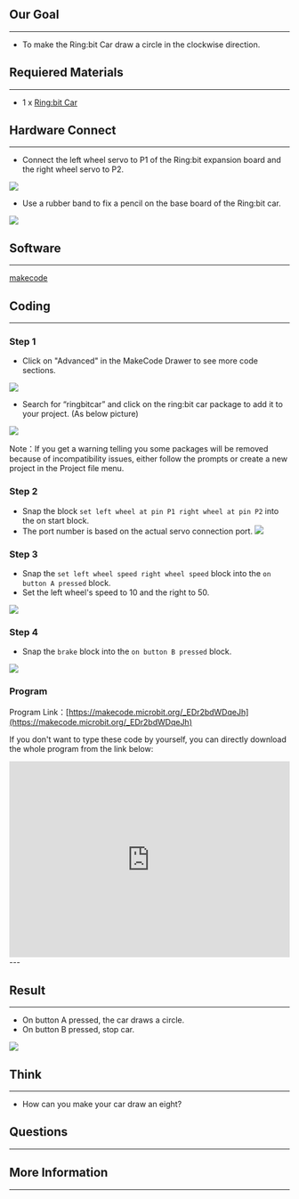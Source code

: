 ## Our Goal
---
- To make the Ring:bit Car draw a circle in the clockwise direction.

## Requiered Materials
---
- 1 x [Ring:bit Car](https://www.elecfreaks.com/estore)

## Hardware Connect
---
- Connect the left wheel servo to P1 of the Ring:bit expansion board and the right wheel servo to P2.

![](https://i.imgur.com/jBVHea8.png)

- Use a rubber band to fix a pencil on the base board of the Ring:bit car.

![](https://i.imgur.com/EfYkq79.jpg)

## Software
---
[makecode](https://makecode.microbit.org/#)

## Coding
---
### Step 1
- Click on "Advanced" in the MakeCode Drawer to see more code sections.

![](https://i.imgur.com/2qCyzQ7.png)

- Search for “ringbitcar” and click on the ring:bit car package to add it to your project. (As below picture)

![](https://i.imgur.com/1Wq2Mov.jpg)

Note：If you get a warning telling you some packages will be removed because of incompatibility issues, either follow the prompts or create a new project in the Project file menu.

### Step 2

- Snap the block `set left wheel at pin P1 right wheel at pin P2` into the on start block.
- The port number is based on the actual servo connection port.
![](https://i.imgur.com/igG5TVD.png)

### Step 3

- Snap the `set left wheel speed right wheel speed` block into the `on button A pressed` block.
- Set the left wheel's speed to 10 and the right to 50. 

![](https://i.imgur.com/Mnakk7a.png)


### Step 4

- Snap the `brake` block into the `on button B pressed` block.

![](https://i.imgur.com/4UStidJ.png)


### Program

Program Link：[https://makecode.microbit.org/_EDr2bdWDqeJh](https://makecode.microbit.org/_EDr2bdWDqeJh)

If you don't want to type these code by yourself, you can directly download the whole program from the link below:

<div style="position:relative;height:0;padding-bottom:70%;overflow:hidden;"><iframe style="position:absolute;top:0;left:0;width:100%;height:100%;" src="https://makecode.microbit.org/#pub:_EDr2bdWDqeJh" frameborder="0" sandbox="allow-popups allow-forms allow-scripts allow-same-origin"></iframe></div>  
---


## Result
---
- On button A pressed, the car draws a circle.
- On button B pressed, stop car.

![](https://i.imgur.com/HStJeJY.jpg)

## Think
---
- How can you make your car draw an eight?

## Questions
---


## More Information  
---

